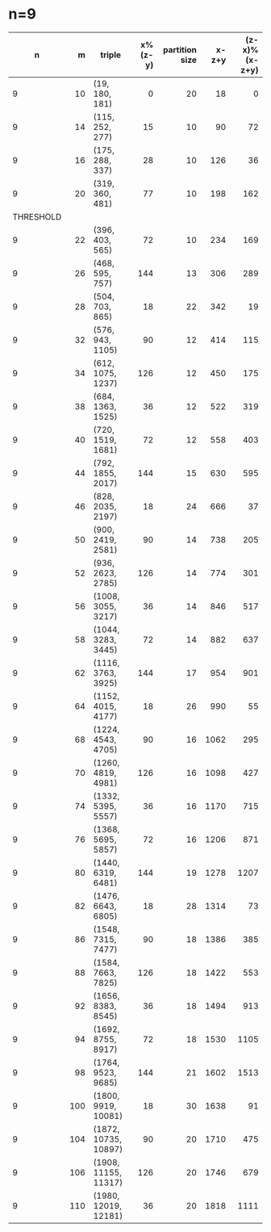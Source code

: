 # n=9
|    n    | m |       triple       |x%(z-y)|partition size|x-z+y|(z-x)%(x-z+y)|
|---------|--:|--------------------|------:|-------------:|----:|------------:|
|        9| 10|(19, 180, 181)      |      0|            20|   18|            0|
|        9| 14|(115, 252, 277)     |     15|            10|   90|           72|
|        9| 16|(175, 288, 337)     |     28|            10|  126|           36|
|        9| 20|(319, 360, 481)     |     77|            10|  198|          162|
|THRESHOLD|   |                    |       |              |     |             |
|        9| 22|(396, 403, 565)     |     72|            10|  234|          169|
|        9| 26|(468, 595, 757)     |    144|            13|  306|          289|
|        9| 28|(504, 703, 865)     |     18|            22|  342|           19|
|        9| 32|(576, 943, 1105)    |     90|            12|  414|          115|
|        9| 34|(612, 1075, 1237)   |    126|            12|  450|          175|
|        9| 38|(684, 1363, 1525)   |     36|            12|  522|          319|
|        9| 40|(720, 1519, 1681)   |     72|            12|  558|          403|
|        9| 44|(792, 1855, 2017)   |    144|            15|  630|          595|
|        9| 46|(828, 2035, 2197)   |     18|            24|  666|           37|
|        9| 50|(900, 2419, 2581)   |     90|            14|  738|          205|
|        9| 52|(936, 2623, 2785)   |    126|            14|  774|          301|
|        9| 56|(1008, 3055, 3217)  |     36|            14|  846|          517|
|        9| 58|(1044, 3283, 3445)  |     72|            14|  882|          637|
|        9| 62|(1116, 3763, 3925)  |    144|            17|  954|          901|
|        9| 64|(1152, 4015, 4177)  |     18|            26|  990|           55|
|        9| 68|(1224, 4543, 4705)  |     90|            16| 1062|          295|
|        9| 70|(1260, 4819, 4981)  |    126|            16| 1098|          427|
|        9| 74|(1332, 5395, 5557)  |     36|            16| 1170|          715|
|        9| 76|(1368, 5695, 5857)  |     72|            16| 1206|          871|
|        9| 80|(1440, 6319, 6481)  |    144|            19| 1278|         1207|
|        9| 82|(1476, 6643, 6805)  |     18|            28| 1314|           73|
|        9| 86|(1548, 7315, 7477)  |     90|            18| 1386|          385|
|        9| 88|(1584, 7663, 7825)  |    126|            18| 1422|          553|
|        9| 92|(1656, 8383, 8545)  |     36|            18| 1494|          913|
|        9| 94|(1692, 8755, 8917)  |     72|            18| 1530|         1105|
|        9| 98|(1764, 9523, 9685)  |    144|            21| 1602|         1513|
|        9|100|(1800, 9919, 10081) |     18|            30| 1638|           91|
|        9|104|(1872, 10735, 10897)|     90|            20| 1710|          475|
|        9|106|(1908, 11155, 11317)|    126|            20| 1746|          679|
|        9|110|(1980, 12019, 12181)|     36|            20| 1818|         1111|

